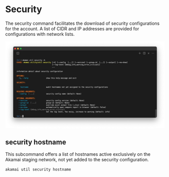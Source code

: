 # Security

The security command facilitates the download of security configurations for the account. A list of CIDR and IP addresses are provided for configurations with network lists.

![security](./help/security.jpg)

## security hostname

This subcommand offers a list of hostnames active exclusively on the Akamai staging network, not yet added to the security configuration.

```bash
akamai util security hostname
```
